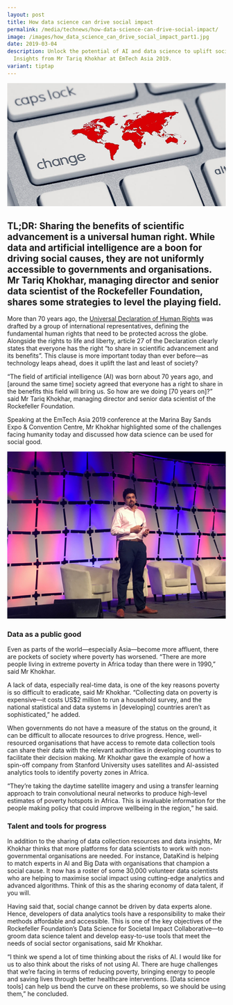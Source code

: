 ```yaml
---
layout: post
title: How data science can drive social impact
permalink: /media/technews/how-data-science-can-drive-social-impact/
image: /images/how_data_science_can_drive_social_impact_part1.jpg
date: 2019-03-04
description: Unlock the potential of AI and data science to uplift society! 🚀
  Insights from Mr Tariq Khokhar at EmTech Asia 2019.
variant: tiptap
---
```

![data science drive social impact](/images/technews/how-data-science-can-drive-social-impact-part1.png)

TL;DR: Sharing the benefits of scientific advancement is a universal human right. While data and artificial intelligence are a boon for driving social causes, they are not uniformly accessible to governments and organisations. Mr Tariq Khokhar, managing director and senior data scientist of the Rockefeller Foundation, shares some strategies to level the playing field.
---

More than 70 years ago, the [Universal Declaration of Human Rights](https://www.ohchr.org/EN/UDHR/Documents/UDHR_Translations/eng.pdf) was drafted by a group of international representatives, defining the fundamental human rights that need to be protected across the globe. Alongside the rights to life and liberty, article 27 of the Declaration clearly states that everyone has the right “to share in scientific advancement and its benefits”. This clause is more important today than ever before—as technology leaps ahead, does it uplift the last and least of society?

“The field of artificial intelligence (AI) was born about 70 years ago, and [around the same time] society agreed that everyone has a right to share in the benefits this field will bring us. So how are we doing [70 years on]?” said Mr Tariq Khokhar, managing director and senior data scientist of the Rockefeller Foundation.

Speaking at the EmTech Asia 2019 conference at the Marina Bay Sands Expo & Convention Centre, Mr Khokhar highlighted some of the challenges facing humanity today and discussed how data science can be used for social good.

![data science drive social impact](/images/technews/how-data-science-can-drive-social-impact-part2.png)
 
### **Data as a public good**

Even as parts of the world—especially Asia—become more affluent, there are pockets of society where poverty has worsened. “There are more people living in extreme poverty in Africa today than there were in 1990,” said Mr Khokhar.

A lack of data, especially real-time data, is one of the key reasons poverty is so difficult to eradicate, said Mr Khokhar. “Collecting data on poverty is expensive—it costs US$2 million to run a household survey, and the national statistical and data systems in [developing] countries aren’t as sophisticated,” he added.

When governments do not have a measure of the status on the ground, it can be difficult to allocate resources to drive progress. Hence, well-resourced organisations that have access to remote data collection tools can share their data with the relevant authorities in developing countries to facilitate their decision making. Mr Khokhar gave the example of how a spin-off company from Stanford University uses satellites and AI-assisted analytics tools to identify poverty zones in Africa.

“They’re taking the daytime satellite imagery and using a transfer learning approach to train convolutional neural networks to produce high-level estimates of poverty hotspots in Africa.  This is invaluable information for the people making policy that could improve wellbeing in the region,” he said.

### **Talent and tools for progress**

In addition to the sharing of data collection resources and data insights, Mr Khokhar thinks that more platforms for data scientists to work with non-governmental organisations are needed. For instance, DataKind is helping to match experts in AI and Big Data with organisations that champion a social cause. It now has a roster of some 30,000 volunteer data scientists who are helping to maximise social impact using cutting-edge analytics and advanced algorithms. Think of this as the sharing economy of data talent, if you will.

Having said that, social change cannot be driven by data experts alone. Hence, developers of data analytics tools have a responsibility to make their methods affordable and accessible. This is one of the key objectives of the Rockefeller Foundation’s Data Science for Societal Impact Collaborative—to groom data science talent and develop easy-to-use tools that meet the needs of social sector organisations, said Mr Khokhar.

“I think we spend a lot of time thinking about the risks of AI. I would like for us to also think about the risks of not using AI. There are huge challenges that we’re facing in terms of reducing poverty, bringing energy to people and saving lives through better healthcare interventions. [Data science tools] can help us bend the curve on these problems, so we should be using them,” he concluded.